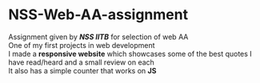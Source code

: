 # NSS-Web-AA-assignment
Assignment given by ***NSS IITB*** for selection of web AA <br>
One of my first projects in web development <br>
I made a **responsive website** which showcases some of the best quotes I have read/heard and a small review on each <br>
It also has a simple counter that works on **JS**
